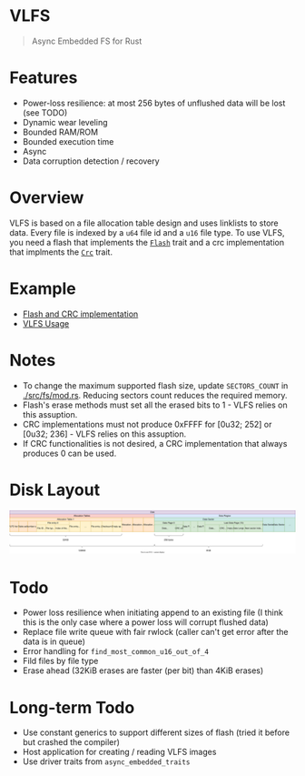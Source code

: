 # VLFS

> Async Embedded FS for Rust

# Features

- Power-loss resilience: at most 256 bytes of unflushed data will be lost (see TODO)
- Dynamic wear leveling
- Bounded RAM/ROM
- Bounded execution time
- Async
- Data corruption detection / recovery

# Overview

VLFS is based on a file allocation table design and uses linklists to store data. Every file is indexed by a `u64` file id and a `u16` file type. To use VLFS, you need a flash that implements the [`Flash`](./src/driver/flash.rs) trait and a crc implementation that implments the [`Crc`](./src/driver/crc.rs) trait.

# Example

- [Flash and CRC implementation](https://gist.github.com/PegasisForever/e3ece967100eae4870c550a751886b67)
- [VLFS Usage](../firmware-common/src/common/console/console.rs)

# Notes

- To change the maximum supported flash size, update `SECTORS_COUNT` in [./src/fs/mod.rs](./src/fs/mod.rs). Reducing sectors count reduces the  required memory.
- Flash's erase methods must set all the erased bits to 1 - VLFS relies on this assuption.
- CRC implementations must not produce 0xFFFF for [0u32; 252] or [0u32; 236] - VLFS relies on this assuption.
- If CRC functionalities is not desired, a CRC implementation that always produces 0 can be used.

# Disk Layout

![VLFS Layout](./layout.svg)

# Todo

- Power loss resilience when initiating append to an existing file (I think this is the only case where a power loss will corrupt flushed data)
- Replace file write queue with fair rwlock (caller can't get error after the data is in queue)
- Error handling for `find_most_common_u16_out_of_4`
- Fild files by file type
- Erase ahead (32KiB erases are faster (per bit) than 4KiB erases)

# Long-term Todo

- Use constant generics to support different sizes of flash (tried it before but crashed the compiler)
- Host application for creating / reading VLFS images
- Use driver traits from `async_embedded_traits`